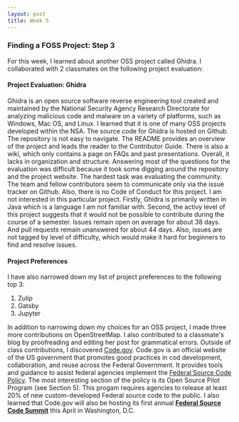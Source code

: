 ```yaml
---
layout: post
title: Week 5
---
```



### Finding a FOSS Project: Step 3

For this week, I learned about another OSS project called Ghidra. I collaborated with 2 classmates on the following project evaluation:

#### Project Evaluation: Ghidra

Ghidra is an open source software reverse engineering tool created and maintained by the National Security Agency Research Directorate for analyzing malicious code and malware on a variety of platforms, such as Windows, Mac OS, and Linux. I learned that it is one of many OSS projects developed within the NSA. The source code for Ghidra is hosted on Github. The repository is not easy to navigate. The README provides an overview of the project and leads the reader to the Contributor Guide. There is also a wiki, which only contains a page on FAQs and past presentations. Overall, it lacks in organization and structure. Answering most of the questions for the evaluation was difficult because it took some digging around the repository and the project website. The hardest task was evaluating the community. The team and fellow contributors seem to communicate only via the issue tracker on Github. Also, there is no Code of Conduct for this project. I am not interested in this particular project. Firstly, Ghidra is primarily written in Java which is a language I am not familiar with. Second, the activy level of this project suggests that it would not be possible to contribute during the course of a semester. Issues remain open on average for about 38 days. And pull requests remain unanswered for about 44 days. Also, issues are not tagged by level of difficulty, which would make it hard for beginners to find and resolve issues. 


#### Project Preferences 

I have also narrowed down my list of project preferences to the following top 3:

  1. Zulip
  2. Gatsby
  3. Jupyter

In addition to narrowing down my choices for an OSS project, I made three more contributions on OpenStreetMap. I also contributed to a classmate's blog by proofreading and editing her post for grammatical errors. Outside of class contributions, I discovered [Code.gov](https://code.gov/). Code.gov is an official website of the US government that promotes good practices in cod development, collaboration, and reuse across the Federal Government. It provides tools and guidance to assist federal agencies implement the [Federal Source Code Policy](https://sourcecode.cio.gov/). The most interesting section of the policy is its Open Source Pilot Program (see Section 5). This progam requires agencies to release at least 20% of new custom-developed Federal source code to the public. I also learned that Code.gov will also be hosting its first annual [**Federal Source Code Summit**](https://medium.com/codedotgov/code-gov-to-host-first-annual-federal-source-code-summit-in-april-605312aecf8d) this April in Washington, D.C.
